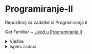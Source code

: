 # Programiranje-II

Repozitorij za zadatke iz Programiranja II

Get Familiar ~ [Uvod u Programiranje II](https://github.com/saranur/Programiranje-II/blob/main/Uvod%20u%20Programiranje%20II.md)

<details>
<summary>Vježbe</summary>
<br>
<ul>
<li> <p> Vježbe 1 - Uvod u OOP: <a href="https://github.com/saranur/Programiranje-II/blob/main/Vje%C5%BEbe/Postavke/Vje%C5%BEba%201%20-%20Postavka.cpp"> Postavka </a> <a href="https://github.com/saranur/Programiranje-II/blob/main/Vje%C5%BEbe/Rje%C5%A1enja/Vje%C5%BEbe%201%20-%20Rje%C5%A1enje.cpp"> Rješenje</a> </p> </li>
<li> <p> Vježbe 2 - Klase i objekti: <a href=""> Postavka </a>  <a href=""> Rješenje </a> </p> </li>
<li> <p> Vježba 3 - Konstrukturi i destruktori: <a href=""> Postavka </a>  <a href=""> Rješenje </a> </p> </li>
<li> <p> Vježbe 4 - Preklapanje operatora: <a href=""> Postavka </a>  <a href=""> Rješenje </a> </p> </li> 
<li> <p> Vježba 5 - Generičke funkcije i klase: <a href=""> Postavka </a>  <a href=""> Rješenje </a> </p> </li> 
<li> <p> Vježba 5.1 - Napredne funkcije: <a href=""> Postavka </a>  <a href=""> Rješenje </a> </p> </li> 
<li> <p> Probni ispit (Prva parcijala) 20.04.2021: <a href=""> Postavka </a>  <a href=""> Rješenje </a> </p> </li> 
<li> <p> Probni prva parcijala (Kemal) -22.04.2021: <a href=""> Postavka </a>  <a href=""> Rješenje </a> </p> </li> 
<li> <p> Vježbe 6 - Enumeracije: <a href=""> Postavka </a>  <a href=""> Rješenje </a> </p> </li> 
<li> <p> Vježbe 7- Polimorfizam: <a href=""> Postavka </a>  <a href=""> Rješenje </a> </p> </li> 
<li> <p> Koncept višenasljednosti u klasama: <a href=""> Postavka </a>  <a href=""> Rješenje </a> </p> </li> 
<li> <p> Vježbe 8 Interfejs i višenasljednost: <a href=""> Postavka </a>  <a href=""> Rješenje </a> </p> </li> 
<li> <p> Vježba 9 Exceptions (Greške): <a href=""> Postavka </a>  <a href=""> Rješenje </a> </p> </li> 
<li> <p> Vježba 10 STL: <a href=""> Postavka </a>  <a href=""> Rješenje </a> </p> </li> 
  
</ul>
</details>

<details>
<summary>Ispitni zadaci</summary>
<br>
<ul>
   <li> <p> Ispitni 16.07.2021 G2 <a href=""> Postavka </a>  <a href=""> Rješenje </a> </p> </li>
   <li> <p> Ispitni 16.07.2021 G1 <a href=""> Postavka </a>  <a href=""> Rješenje </a> </p> </li>
   <li> <p> Ispitni 25.06.2021 G2 <a href=""> Postavka </a>  <a href=""> Rješenje </a> </p> </li>
   <li> <p> Ispitni 25.06.2021 G1 <a href=""> Postavka </a>  <a href=""> Rješenje </a> </p> </li>
   <li> <p> Ispitni 31.08.2020 <a href=""> Postavka </a>  <a href=""> Rješenje </a> </p> </li>
   <li> <p> Ispitni 15.07.2020 <a href=""> Postavka </a>  <a href=""> Rješenje </a> </p> </li>
   <li> <p> Ispitni 24.06.2020 <a href=""> Postavka </a>  <a href=""> Rješenje </a> </p> </li>
   <li> <p> Ispitni 28.08.2019 <a href=""> Postavka </a>  <a href=""> Rješenje </a> </p> </li>
   <li> <p> Ispitni 04.07.2019 <a href=""> Postavka </a>  <a href=""> Rješenje </a> </p> </li>
   <li> <p> Ispitni 20.06.2019 <a href=""> Postavka </a>  <a href=""> Rješenje </a> </p> </li>
   <li> <p> Ispitni 24.01.2019 <a href=""> Postavka </a>  <a href=""> Rješenje </a> </p> </li>
</ul>
</details>

